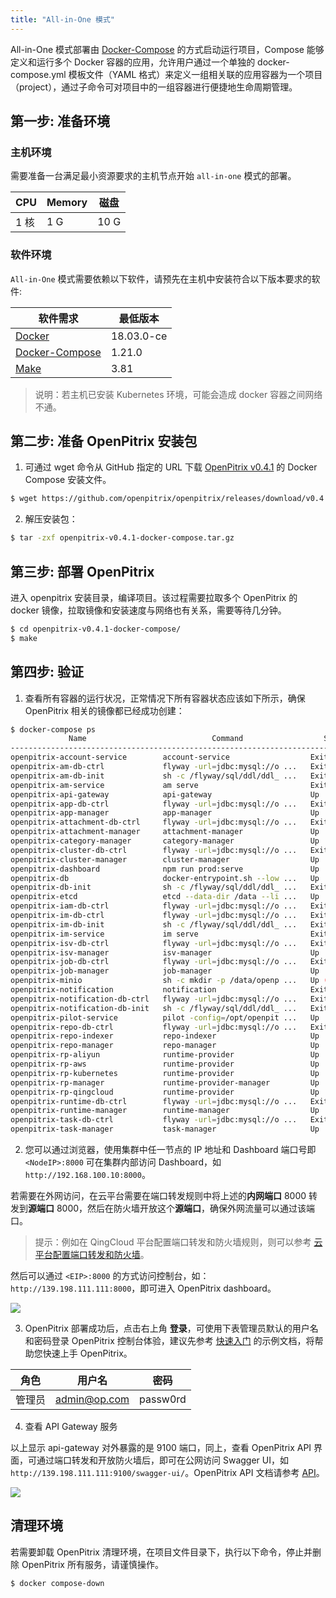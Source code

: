 ```yaml
---
title: "All-in-One 模式"
---
```


All-in-One 模式部署由 [Docker-Compose](https://github.com/docker/compose) 的方式启动运行项目，Compose 能够定义和运行多个 Docker 容器的应用，允许用户通过一个单独的 docker-compose.yml 模板文件（YAML 格式）来定义一组相关联的应用容器为一个项目（project），通过子命令可对项目中的一组容器进行便捷地生命周期管理。

## 第一步: 准备环境

### 主机环境

需要准备一台满足最小资源要求的主机节点开始 `all-in-one` 模式的部署。

|   CPU  |  Memory |  磁盘  |
|--------|---------|-------|
|  1 核  |    1 G  |  10 G |

### 软件环境

`All-in-One` 模式需要依赖以下软件，请预先在主机中安装符合以下版本要求的软件:

| 软件需求 | 最低版本 |
| --- | --- |
| [Docker](https://docs.docker.com/install/) | 18.03.0-ce |
| [Docker-Compose](https://docs.docker.com/compose/install/) | 1.21.0 |
| [Make](https://www.gnu.org/software/make/) | 3.81 |

> 说明：若主机已安装 Kubernetes 环境，可能会造成 docker 容器之间网络不通。

## 第二步: 准备 OpenPitrix 安装包

1. 可通过 wget 命令从 GitHub 指定的 URL 下载 [OpenPitrix v0.4.1](https://github.com/openpitrix/openpitrix/releases/tag/v0.4.1) 的 Docker Compose 安装文件。

```bash
$ wget https://github.com/openpitrix/openpitrix/releases/download/v0.4.1/openpitrix-v0.4.1-docker-compose.tar.gz
```
2. 解压安装包：

```bash
$ tar -zxf openpitrix-v0.4.1-docker-compose.tar.gz
```

## 第三步: 部署 OpenPitrix

进入 openpitrix 安装目录，编译项目。该过程需要拉取多个 OpenPitrix 的 docker 镜像，拉取镜像和安装速度与网络也有关系，需要等待几分钟。

```bash
$ cd openpitrix-v0.4.1-docker-compose/
$ make
```

## 第四步: 验证

1. 查看所有容器的运行状况，正常情况下所有容器状态应该如下所示，确保 OpenPitrix 相关的镜像都已经成功创建：

```bash
$ docker-compose ps
             Name                            Command                  State                           Ports
--------------------------------------------------------------------------------------------------------------------------------
openpitrix-account-service        account-service                  Exit 0
openpitrix-am-db-ctrl             flyway -url=jdbc:mysql://o ...   Exit 0
openpitrix-am-db-init             sh -c /flyway/sql/ddl/ddl_ ...   Exit 0
openpitrix-am-service             am serve                         Exit 0
openpitrix-api-gateway            api-gateway                      Up             0.0.0.0:9100->9100/tcp
openpitrix-app-db-ctrl            flyway -url=jdbc:mysql://o ...   Exit 0
openpitrix-app-manager            app-manager                      Up
openpitrix-attachment-db-ctrl     flyway -url=jdbc:mysql://o ...   Exit 0
openpitrix-attachment-manager     attachment-manager               Up
openpitrix-category-manager       category-manager                 Up
openpitrix-cluster-db-ctrl        flyway -url=jdbc:mysql://o ...   Exit 0
openpitrix-cluster-manager        cluster-manager                  Up
openpitrix-dashboard              npm run prod:serve               Up             0.0.0.0:8000->8000/tcp, 0.0.0.0:9300->9300/tcp
openpitrix-db                     docker-entrypoint.sh --low ...   Up             0.0.0.0:13306->3306/tcp
openpitrix-db-init                sh -c /flyway/sql/ddl/ddl_ ...   Exit 0
openpitrix-etcd                   etcd --data-dir /data --li ...   Up             0.0.0.0:12379->2379/tcp, 2380/tcp
openpitrix-iam-db-ctrl            flyway -url=jdbc:mysql://o ...   Exit 0
openpitrix-im-db-ctrl             flyway -url=jdbc:mysql://o ...   Exit 0
openpitrix-im-db-init             sh -c /flyway/sql/ddl/ddl_ ...   Exit 0
openpitrix-im-service             im serve                         Exit 0
openpitrix-isv-db-ctrl            flyway -url=jdbc:mysql://o ...   Exit 0
openpitrix-isv-manager            isv-manager                      Up
openpitrix-job-db-ctrl            flyway -url=jdbc:mysql://o ...   Exit 0
openpitrix-job-manager            job-manager                      Up
openpitrix-minio                  sh -c mkdir -p /data/openp ...   Up (healthy)   0.0.0.0:19000->9000/tcp
openpitrix-notification           notification                     Exit 0
openpitrix-notification-db-ctrl   flyway -url=jdbc:mysql://o ...   Exit 0
openpitrix-notification-db-init   sh -c /flyway/sql/ddl/ddl_ ...   Exit 0
openpitrix-pilot-service          pilot -config=/opt/openpit ...   Up             0.0.0.0:9110->9110/tcp, 0.0.0.0:9114->9114/tcp
openpitrix-repo-db-ctrl           flyway -url=jdbc:mysql://o ...   Exit 0
openpitrix-repo-indexer           repo-indexer                     Up
openpitrix-repo-manager           repo-manager                     Up
openpitrix-rp-aliyun              runtime-provider                 Up
openpitrix-rp-aws                 runtime-provider                 Up
openpitrix-rp-kubernetes          runtime-provider                 Up
openpitrix-rp-manager             runtime-provider-manager         Up
openpitrix-rp-qingcloud           runtime-provider                 Up
openpitrix-runtime-db-ctrl        flyway -url=jdbc:mysql://o ...   Exit 0
openpitrix-runtime-manager        runtime-manager                  Up
openpitrix-task-db-ctrl           flyway -url=jdbc:mysql://o ...   Exit 0
openpitrix-task-manager           task-manager                     Up
```

2. 您可以通过浏览器，使用集群中任一节点的 IP 地址和 Dashboard 端口号即 `<NodeIP>:8000` 可在集群内部访问 Dashboard，如 `http://192.168.100.10:8000`。

若需要在外网访问，在云平台需要在端口转发规则中将上述的**内网端口** 8000 转发到**源端口** 8000，然后在防火墙开放这个**源端口**，确保外网流量可以通过该端口。

> 提示：例如在 QingCloud 平台配置端口转发和防火墙规则，则可以参考 [云平台配置端口转发和防火墙](https://openpitrix.io/docs/v0.4/zh-CN/appendix/qingcloud-manipulation)。

然后可以通过 `<EIP>:8000` 的方式访问控制台，如：`http://139.198.111.111:8000`，即可进入 OpenPitrix dashboard。

![](https://pek3b.qingstor.com/kubesphere-docs/png/20190612182143.png)

3. OpenPitrix 部署成功后，点击右上角 **登录**，可使用下表管理员默认的用户名和密码登录 OpenPitrix 控制台体验，建议先参考 [快速入门](https://openpitrix.io/docs/v0.4/zh-CN/getting-start/introduction) 的示例文档，将帮助您快速上手 OpenPitrix。


| 角色 |	用户名 |	密码 |
|-----|-----|-----|
| 管理员	| admin@op.com 	| passw0rd | 


4. 查看 API Gateway 服务

以上显示 api-gateway 对外暴露的是 9100 端口，同上，查看 OpenPitrix API 界面，可通过端口转发和开放防火墙后，即可在公网访问 Swagger UI，如 `http://139.198.111.111:9100/swagger-ui/`。OpenPitrix API 文档请参考 [API](https://openpitrix.io/api)。

![](https://pek3b.qingstor.com/kubesphere-docs/png/20190612182534.png)

## 清理环境

若需要卸载 OpenPitrix 清理环境，在项目文件目录下，执行以下命令，停止并删除 OpenPitrix 所有服务，请谨慎操作。

```bash
$ docker compose-down 
```
